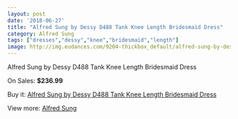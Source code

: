 ```yaml
---
layout: post
date: '2018-06-27'
title: "Alfred Sung by Dessy D488 Tank Knee Length Bridesmaid Dress"
category: Alfred Sung
tags: ["dresses","dessy","knee","bridesmaid","length"]
image: http://img.eudances.com/9204-thickbox_default/alfred-sung-by-dessy-d488-tank-knee-length-bridesmaid-dress.jpg
---
```

Alfred Sung by Dessy D488 Tank Knee Length Bridesmaid Dress

On Sales: **$236.99**
<a href="https://www.eudances.com/en/alfred-sung/3087-alfred-sung-by-dessy-d488-tank-knee-length-bridesmaid-dress.html"><amp-img layout="responsive" width="600" height="600" src="//img.eudances.com/9204-thickbox_default/alfred-sung-by-dessy-d488-tank-knee-length-bridesmaid-dress.jpg" alt="Alfred Sung by Dessy D488 Tank Knee Length Bridesmaid Dress 0" /></a>
<a href="https://www.eudances.com/en/alfred-sung/3087-alfred-sung-by-dessy-d488-tank-knee-length-bridesmaid-dress.html"><amp-img layout="responsive" width="600" height="600" src="//img.eudances.com/9207-thickbox_default/alfred-sung-by-dessy-d488-tank-knee-length-bridesmaid-dress.jpg" alt="Alfred Sung by Dessy D488 Tank Knee Length Bridesmaid Dress 1" /></a>
<a href="https://www.eudances.com/en/alfred-sung/3087-alfred-sung-by-dessy-d488-tank-knee-length-bridesmaid-dress.html"><amp-img layout="responsive" width="600" height="600" src="//img.eudances.com/9206-thickbox_default/alfred-sung-by-dessy-d488-tank-knee-length-bridesmaid-dress.jpg" alt="Alfred Sung by Dessy D488 Tank Knee Length Bridesmaid Dress 2" /></a>
<a href="https://www.eudances.com/en/alfred-sung/3087-alfred-sung-by-dessy-d488-tank-knee-length-bridesmaid-dress.html"><amp-img layout="responsive" width="600" height="600" src="//img.eudances.com/9205-thickbox_default/alfred-sung-by-dessy-d488-tank-knee-length-bridesmaid-dress.jpg" alt="Alfred Sung by Dessy D488 Tank Knee Length Bridesmaid Dress 3" /></a>

Buy it: [Alfred Sung by Dessy D488 Tank Knee Length Bridesmaid Dress](https://www.eudances.com/en/alfred-sung/3087-alfred-sung-by-dessy-d488-tank-knee-length-bridesmaid-dress.html "Alfred Sung by Dessy D488 Tank Knee Length Bridesmaid Dress")

View more: [Alfred Sung](https://www.eudances.com/en/52-alfred-sung "Alfred Sung")